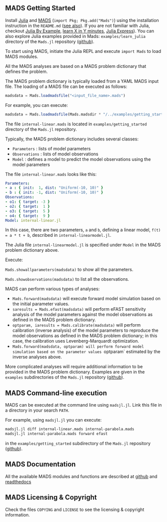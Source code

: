 MADS Getting Started
--------------------

Install [Julia](http://julialang.org) and [MADS](http://github.com/madsjulia/Mads.jl) (`import Pkg; Pkg.add("Mads")`) using the installation instruction in the `README.md` ([see also](https://github.com/madsjulia/Mads.jl)).
If you are not familiar with Julia, checkout [Julia By Example](http://samuelcolvin.github.io/JuliaByExample/), [learn X in Y minutes](https://learnxinyminutes.com/docs/julia/), [Julia Express](http://bogumilkaminski.pl/files/julia_express.pdf)).
You can also explore Julia examples provided in Mads: `examples/learn_julia` directory of the `Mads.jl` repository ([github](https://github.com/madsjulia/Mads.jl/tree/master/examples/learn_julia)).

To start using MADS, initiate the Julia REPL and execute `import Mads` to load MADS modules.

All the MADS analyses are based on a MADS problem dictionary that defines the problem.

The MADS problem dictionary is typically loaded from a YAML MADS input file.
The loading of a MADS file can be executed as follows:

```julia
madsdata = Mads.loadmadsfile("<input_file_name>.mads")
```

For example, you can execute:

```julia
madsdata = Mads.loadmadsfile(Mads.madsdir * "/../examples/getting_started/internal-linear.mads")
```

The file `internal-linear.mads` is located in `examples/getting_started` directory of the `Mads.jl` repository.

Typically, the MADS problem dictionary includes several classes:

- `Parameters` : lists of model parameters
- `Observations` : lists of model observations
- `Model` : defines a model to predict the model observations using the model parameters

The file `internal-linear.mads` looks like this:

```yaml
Parameters:
- a : { init:  1, dist: "Uniform(-10, 10)" }
- b : { init: -1, dist: "Uniform(-10, 10)" }
Observations:
- o1: { target: -3 }
- o2: { target:  1 }
- o3: { target:  5 }
- o4: { target:  9 }
Model: internal-linear.jl
```

In this case, there are two parameters, `a` and `b`, defining a linear model, `f(t) = a * t + b`, described in `internal-linearmodel.jl`.

The Julia file `internal-linearmodel.jl` is specified under `Model` in the MADS problem dictionary above.

Execute:

`Mads.showallparameters(madsdata)` to show all the parameters.

`Mads.showobservations(madsdata)` to list all the observations.

MADS can perform various types of analyses:

- `Mads.forward(madsdata)` will execute forward model simulation based on the initial parameter values.
- `saresults = Mads.efast(madsdata)` will perform eFAST sensitivity analysis of the model parameters against the model observations as defined in the MADS problem dictionary.
- `optparam, iaresults = Mads.calibrate(madsdata)` will perform calibration (inverse analysis) of the model parameters to reproduce the model observations as defined in the MADS problem dictionary; in this case, the calibration uses Levenberg-Marquardt optimization.
- `Mads.forward(madsdata, optparam) will perform forward model simulation based on the parameter values `optparam` estimated by the inverse analyses above.

More complicated analyses will require additional information to be provided in the MADS problem dictionary.
Examples are given in the `examples` subdirectories of the `Mads.jl` repository ([github](https://github.com/madsjulia/Mads.jl/tree/master/examples)).

MADS Command-line execution
---------------------------

MADS can be executed at the command line using `madsjl.jl`. Link this file in a directory in your search `PATH`.

For example, using `madsjl.jl` you can execute:

```bash
madsjl.jl diff internal-linear.mads internal-parabola.mads
madsjl.jl internal-parabola.mads forward efast
```

in the `examples/getting_started` subdirectory of the `Mads.jl` repository ([github](https://github.com/madsjulia/Mads.jl/tree/master/examples/getting_started)).

MADS Documentation
------------------

All the available MADS modules and functions are described at [github](http://madsjulia.github.io/Mads.jl) and [readthedocs](`http://madsjl.readthedocs.org/en/latest/`)

MADS Licensing & Copyright
--------------------------

Check the files `COPYING` and `LICENSE` to see the licensing & copyright information.
